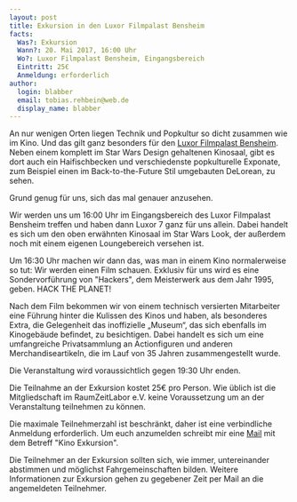 ```yaml
---
layout: post
title: Exkursion in den Luxor Filmpalast Bensheim
facts:
  Was?: Exkursion
  Wann?: 20. Mai 2017, 16:00 Uhr
  Wo?: Luxor Filmpalast Bensheim, Eingangsbereich
  Eintritt: 25€
  Anmeldung: erforderlich
author:
  login: blabber
  email: tobias.rehbein@web.de
  display_name: blabber
---
```


An nur wenigen Orten liegen Technik und Popkultur so dicht zusammen wie im Kino. Und
das gilt ganz besonders für den [Luxor Filmpalast Bensheim][1]. Neben einem
komplett im Star Wars Design gehaltenen Kinosaal, gibt es dort auch ein
Haifischbecken und verschiedenste popkulturelle Exponate, zum Beispiel einen im
Back-to-the-Future Stil umgebauten DeLorean, zu sehen.

Grund genug für uns, sich das mal genauer anzusehen.

Wir werden uns um 16:00 Uhr im Eingangsbereich des Luxor Filmpalast Bensheim treffen
und haben dann Luxor 7 ganz für uns allein. Dabei handelt es sich um den oben
erwähnten Kinosaal im Star Wars Look, der außerdem noch mit einem eigenen
Loungebereich versehen ist.

Um 16:30 Uhr machen wir dann das, was man in einem Kino normalerweise so tut: Wir
werden einen Film schauen. Exklusiv für uns wird es eine Sondervorführung von
"Hackers", dem Meisterwerk aus dem Jahr 1995, geben. HACK THE PLANET!

Nach dem Film bekommen wir von einem technisch versierten Mitarbeiter eine Führung
hinter die Kulissen des Kinos und haben, als besonderes Extra, die Gelegenheit das
inoffizielle „Museum“, das sich ebenfalls im Kinogebäude befindet, zu besichtigen.
Dabei handelt es sich um eine umfangreiche Privatsammlung an Actionfiguren und
anderen Merchandiseartikeln, die im Lauf von 35 Jahren zusammengestellt wurde.

Die Veranstaltung wird voraussichtlich gegen 19:30 Uhr enden.

Die Teilnahme an der Exkursion kostet 25€ pro Person. Wie üblich ist die
Mitgliedschaft im RaumZeitLabor e.V. keine Voraussetzung um an der Veranstaltung
teilnehmen zu können.

Die maximale Teilnehmerzahl ist beschränkt, daher ist eine verbindliche Anmeldung
erforderlich. Um euch anzumelden schreibt mir eine [Mail][2] mit dem Betreff "Kino
Exkursion".

Die Teilnehmer an der Exkursion sollten sich, wie immer, untereinander abstimmen und
möglichst Fahrgemeinschaften bilden. Weitere Informationen zur Exkursion gehen zu
gegebener Zeit per Mail an die angemeldeten Teilnehmer.

[1]: https://www.luxor-kino.de/anewhope/index.php/filmprogramm-bensheim.html "Luxor
Filmpalast Bensheim"
[2]: mailto:tobias.rehbein@web.de
